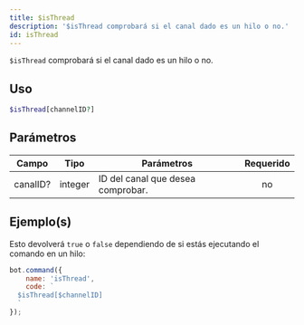 ```yaml
---
title: $isThread
description: '$isThread comprobará si el canal dado es un hilo o no.'
id: isThread
---
```


`$isThread` comprobará si el canal dado es un hilo o no.

## Uso

```php
$isThread[channelID?]
```

## Parámetros

| Campo    | Tipo    | Parámetros                        | Requerido |
| -------- | ------- | --------------------------------- |:---------:|
| canalID? | integer | ID del canal que desea comprobar. |    no     |

## Ejemplo(s)

Esto devolverá `true` o `false` dependiendo de si estás ejecutando el comando en un hilo:

```javascript
bot.command({
    name: 'isThread',
    code: `
  $isThread[$channelID]
  `
});
```